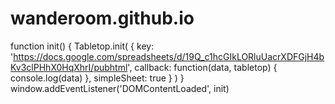 # wanderoom.github.io
function init() {
  Tabletop.init( { key: 'https://docs.google.com/spreadsheets/d/19Q_c1hcGIkLORluUacrXDFGjH4bKv3clPHhX0HqXhrI/pubhtml',
                   callback: function(data, tabletop) { 
                       console.log(data)
                   },
                   simpleSheet: true } )
}
window.addEventListener('DOMContentLoaded', init)
